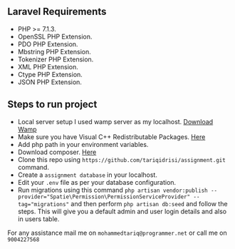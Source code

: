
## Laravel Requirements

- PHP >= 7.1.3.
- OpenSSL PHP Extension.
- PDO PHP Extension.
- Mbstring PHP Extension.
- Tokenizer PHP Extension.
- XML PHP Extension.
- Ctype PHP Extension.
- JSON PHP Extension.

## Steps to run project

- Local server setup I used wamp server as my localhost. [Download Wamp](https://sourceforge.net/projects/wampserver/)
- Make sure you have Visual C++ Redistributable Packages. [Here](https://www.microsoft.com/en-za/download/details.aspx?id=48145)
- Add php path in your environment variables.
- Download composer. [Here]( https://getcomposer.org/download/ )
- Clone this repo using `https://github.com/tariqidrisi/assignment.git` command.
- Create a `assignment database` in your localhost.
- Edit your `.env` file as per your database configuration.  
- Run migrations using this command `php artisan vendor:publish --provider="Spatie\Permission\PermissionServiceProvider" --tag="migrations"` and then perform `php artisan db:seed` and follow the steps. This will give you a default admin and user login details and also in users table.


For any assistance mail me on `mohammedtariq@programmer.net` or call me on `9004227568`
